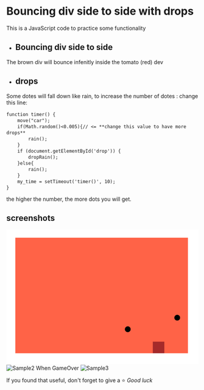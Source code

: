 # Bouncing div side to side with drops 
This is a JavaScript code to practice some functionality


- ## Bouncing div side to side
The brown div will bounce infenitly inside the tomato (red) dev

- ## drops
Some dotes will fall down like rain, to increase the number of dotes :
change this line:
```
function timer() {
    move("car");
    if(Math.random()<0.005){// <= **change this value to have more drops**
        rain();
    }
    if (document.getElementById('drop')) {
        dropRain();
    }else{
        rain();
    }
    my_time = setTimeout('timer()', 10);
}
```
the higher the number, the more dots you will get.

## screenshots
![Sample](pictures/simple.png)
![Sample2](pictures/simple2.png)
When GameOver
![Sample3](pictures/simple3.png)


If you found that useful, don't forget to give a ⭐ *Good luck*
